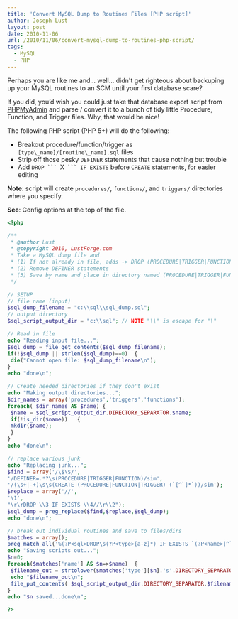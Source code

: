 ```yaml
---
title: 'Convert MySQL Dump to Routines Files [PHP script]'
author: Joseph Lust
layout: post
date: 2010-11-06
url: /2010/11/06/convert-mysql-dump-to-routines-php-script/
tags:
  - MySQL
  - PHP
---
```

Perhaps you are like me and&#8230; well&#8230; didn't get righteous about backuping up your MySQL routines to an SCM until your first database scare?

If you did, you&#8217;d wish you could just take that database export script from [PHPMyAdmin][1] and parse / convert it to a bunch of tidy little Procedure, Function, and Trigger files. Why, that would be nice!

The following PHP script (PHP 5+) will do the following:

- Breakout procedure/function/trigger as `[type\_name]/[routine\_name].sql` files
- Strip off those pesky `DEFINER` statements that cause nothing but trouble
- Add `DROP ``` `X` ``` IF EXISTS` before `CREATE` statements, for easier editing

**Note**: script will create `procedures/`, `functions/`, and `triggers/` directories where you specify.

**See**: Config options at the top of the file.

```php
<?php

/**
 * @author Lust
 * @copyright 2010, LustForge.com
 * Take a MySQL dump file and
 * (1) If not already in file, adds -> DROP (PROCEDURE|TRIGGER|FUNCTION) IF EXISTS `(NAME)`
 * (2) Remove DEFINER statements
 * (3) Save by name and place in directory named (PROCEDURE|TRIGGER|FUNCTION)
 */

// SETUP
// file name (input)
$sql_dump_filename = "c:\\sql\\sql_dump.sql";
// output directory
$sql_script_output_dir = "c:\\sql"; // NOTE "\\" is escape for "\"

// Read in file
echo "Reading input file...";
$sql_dump = file_get_contents($sql_dump_filename);
if(!$sql_dump || strlen($sql_dump)==0)  {
 die("Cannot open file: $sql_dump_filename\n");
}
echo "done\n";

// Create needed directories if they don't exist
echo "Making output directories...";
$dir_names = array('procedures','triggers','functions');
foreach( $dir_names AS $name) {
 $name = $sql_script_output_dir.DIRECTORY_SEPARATOR.$name;
 if(!is_dir($name))   {
 mkdir($name);
 }
}
echo "done\n";

// replace various junk
echo "Replacing junk...";
$find = array('/\$\$/',
'/DEFINER=.*?\s(PROCEDURE|TRIGGER|FUNCTION)/sim',
'/(\s+|-+)\s\s(CREATE (PROCEDURE|FUNCTION|TRIGGER) (`[^`]*`))/sim');
$replace = array('//',
'\1',
"\r\rDROP \\3 IF EXISTS \\4//\r\\2");
$sql_dump = preg_replace($find,$replace,$sql_dump);
echo "done\n";

// break out individual routines and save to files/dirs
$matches = array();
preg_match_all('%(?P<sql>DROP\s(?P<type>[a-z]*) IF EXISTS `(?P<name>[^`]*)`//.*?END//)%sim',$sql_dump,$matches);
echo "Saving scripts out...";
$n=0;
foreach($matches['name'] AS $n=>$name)  {
 $filename_out = strtolower($matches['type'][$n].'s'.DIRECTORY_SEPARATOR.$name.'.sql');
 echo "$filename_out\n";
 file_put_contents( $sql_script_output_dir.DIRECTORY_SEPARATOR.$filename_out,$matches['sql'][$n]);
}
echo "$n saved...done\n";

?>
```

 [1]: https://www.phpmyadmin.net

